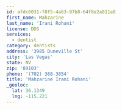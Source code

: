 ```yaml
---
id: afdc6031-f8f5-4a63-97b8-64f8e2a811a8
first_name: Mahzarine
last_name: 'Irani Rohani'
license: DDS
services:
  - dentist
category: dentists
address: '3985 Duneville St'
city: 'Las Vegas'
state: NV
zip: '89103'
phone: '(702) 368-3854'
title: 'Mahzarine Irani Rohani'
_geoloc:
  lat: 36.1349
  lng: -115.221
---
```

